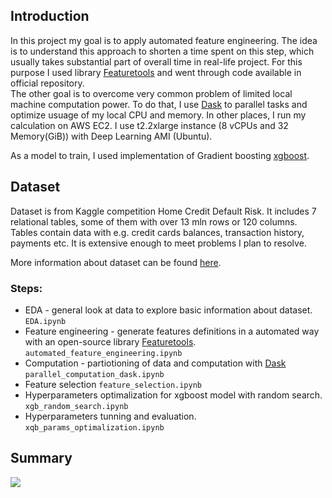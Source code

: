 ## Introduction

In this project my goal is to apply automated feature engineering. The idea is to understand this approach to shorten a time spent on this step, which usually takes substantial part of overall time in real-life project. For this purpose I used library [Featuretools](https://www.featuretools.com/) and went through code available in official repository.      
The other goal is to overcome very common problem of limited local machine computation power. To do that, I use [Dask](http://dask.pydata.org/en/latest/docs.html) to parallel tasks and optimize usuage of my local CPU and memory. In other places, I run my calculation on AWS EC2. I use t2.2xlarge instance (8 vCPUs and 32 Memory(GiB)) with Deep Learning AMI (Ubuntu). 

As a model to train, I used implementation of Gradient boosting [xgboost](https://xgboost.readthedocs.io/en/latest/index.html).

## Dataset
Dataset is from Kaggle competition Home Credit Default Risk. 
It includes 7 relational tables, some of them with over 13 mln rows or 120 columns. Tables contain data with e.g. credit cards balances, transaction history, payments etc. It is extensive enough to meet problems I plan to resolve.

More information about dataset can be found [here](https://www.kaggle.com/c/home-credit-default-risk). 

### Steps:
- EDA - general look at data to explore basic information about dataset. `EDA.ipynb`
- Feature engineering - generate features definitions in a automated way with an open-source library [Featuretools](https://www.featuretools.com/). `automated_feature_engineering.ipynb`
- Computation - partiotioning of data and computation with [Dask](http://dask.pydata.org/en/latest/docs.html) `parallel_computation_dask.ipynb`
- Feature selection `feature_selection.ipynb`
- Hyperparameters optimalization for xgboost model with random search. `xgb_random_search.ipynb`
- Hyperparameters tunning and evaluation. `xqb_params_optimalization.ipynb`

## Summary


![](../images/fit_time_test_score.png)


